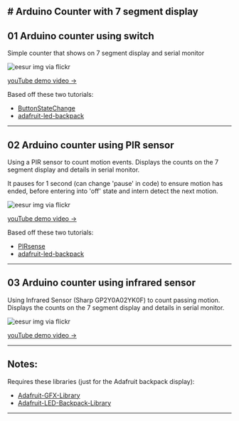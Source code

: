 # Arduino Counter with 7 segment display
-----------------------------

## 01 Arduino counter using switch

Simple counter that shows on 7 segment display and serial monitor


![eesur img via flickr](https://farm6.staticflickr.com/5578/15154434331_71d943ec1b_z.jpg)


[youTube demo video → ](http://youtu.be/qnRv1dqgQv0)


Based off these two tutorials:

- [ButtonStateChange](http://arduino.cc/en/Tutorial/ButtonStateChange)
- [adafruit-led-backpack](https://learn.adafruit.com/adafruit-led-backpack/0-dot-56-seven-segment-backpack)

 
-----------------------------


## 02 Arduino counter using PIR sensor

Using a PIR sensor to count motion events. Displays the counts on the 7 segment display and details in serial monitor.

It pauses for 1 second (can change 'pause' in code) to ensure motion has ended, before entering into 'off' state and intern detect the next motion.


![eesur img via flickr](https://farm6.staticflickr.com/5569/15176004951_36a29d80e2_z.jpg)


[youTube demo video → ](http://youtu.be/bvY-5ObmOFg)


Based off these two tutorials:

- [PIRsense](http://playground.arduino.cc/Code/PIRsense)
- [adafruit-led-backpack](https://learn.adafruit.com/adafruit-led-backpack/0-dot-56-seven-segment-backpack)

 
-----------------------------


## 03 Arduino counter using infrared sensor

Using Infrared Sensor (Sharp GP2Y0A02YK0F) to count passing motion. Displays the counts on the 7 segment display and details in serial monitor.

![eesur img via flickr](https://farm4.staticflickr.com/3849/15000734488_2a011a8b48_z.jpg)


[youTube demo video → ](http://youtu.be/WSDeNvYDZOw)


-----------------------------


## Notes:

Requires these libraries (just for the Adafruit backpack display):

- [Adafruit-GFX-Library](https://github.com/adafruit/Adafruit-GFX-Library)
- [Adafruit-LED-Backpack-Library](https://github.com/adafruit/Adafruit-LED-Backpack-Library)
 
-----------------------------

